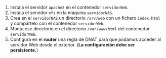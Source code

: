 1. Instala el servidor `apache2` en el contenedor `servidorWeb`.
2. Instala el servidor `nfs` en la máquina `servidorNAS`.
3. Crea en el `servidorNAS` un directorio `/srv/web` con un fichero `index.html` y compártelo con el contenedor `servidorWeb`.
4. Monta ese directorio en el directorio `/var/www/html` del contenedor `servidorWeb`.
5. Configura en el **router** una regla de DNAT para que podamos acceder al servidor Web desde el exterior. (**La configuración debe ser persistente.**)